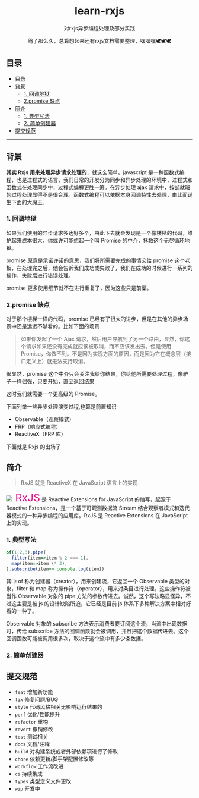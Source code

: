 <div align="center">
  <h1>learn-rxjs</h1>
  <p>对rxjs异步编程处理及部分实践</p>
  <p>鸽了那么久，总算想起来还有rxjs文档需要整理，嘿嘿嘿🕊️🕊️🕊️</p>
</div>

## 目录

- [目录](#目录)
- [背景](#背景)
  - [1. 回调地狱](#1-回调地狱)
  - [2.promise 缺点](#2promise-缺点)
- [简介](#简介)
  - [1. 典型写法](#1-典型写法)
  - [2. 简单创建器](#2-简单创建器)
- [提交规范](#提交规范)

---

<!-- zhegshi -->

## 背景

**其实 Rxjs 用来处理异步请求处理的**，就这么简单。javascript 是一种函数式编程，也是过程式的语言，我们日常的开发分为同步和异步处理的环境中，过程式和函数式在处理同步中，过程式编程更胜一筹。在异步处理 ajax 请求中，按部就班的过程处理显得不是很合理。函数式编程可以依据本身回调特性去处理，由此而诞生下面的大魔王。

### 1. 回调地狱

如果我们使用的异步请求多达好多个，由此下去就会发现是一个像楼梯的代码，维护起来成本很大，你或许可能想起一个叫 Promise 的中介，拯救这个无尽循环地狱。

promise 原意是承诺许诺的意思，我们将所需要完成的事情交给 promise 这个老板，在处理完之后，他会告诉我们成功或失败了，我们在成功的时候进行一系列的操作，失败后进行错误处理。

promise 更多使用细节就不在进行重复了，因为这些只是前菜。

### 2.promise 缺点

对于那个楼梯一样的代码，promise 已经有了很大的进步，但是在其他的异步场景中还是远远不够看的。比如下面的场景

> 如果你发起了一个 Ajax 请求，然后用户导航到了另一个路由，显然，你这个请求如果还没有完成就应该被取消，而不应该发出去。但是使用 Promise，你做不到。不是因为实现方面的原因，而是因为它在概念层（接口定义上）就无法支持取消。

很显然，promise 这个中介只会关注我给你结果，你给他所需要处理过程，像驴子一样倔强，只要开始，直至返回结果

这时我们就需要一个更高级的 Promise。

下面列举一些异步处理演变过程,也算是前置知识

- Observable（观察模式）
- FRP（响应式编程）
- ReactiveX（FRP 库）

下面就是 Rxjs 的出场了

## 简介

> RxJS 就是 ReactiveX 在 JavaScript 语言上的实现

<p><img style="max-height: 2em;"  src="https://s1.ax1x.com/2022/06/09/XsvseS.png"/><span style="font-size: 2em;color: #EC0C8E;margin-left:0.3em;">RxJS</span> 是 Reactive Extensions for JavaScript 的缩写，起源于 Reactive Extensions，是一个基于可观测数据流 Stream 结合观察者模式和迭代器模式的一种异步编程的应用库。RxJS 是 Reactive Extensions 在 JavaScript 上的实现。</p>

### 1. 典型写法

```js
of(1,2,3).pipe(
  filter(item=>item % 2 === 1),
  map(item=>item \* 3),
).subscribe(item=> console.log(item))
```

其中 of 称为创建器（creator），用来创建流，它返回一个 Observable 类型的对象，filter 和 map 称为操作符（operator），用来对条目进行处理。这些操作符被当作 Observable 对象的 pipe 方法的参数传进去。诚然，这个写法略显怪异，不过这主要是被 js 的设计缺陷所迫，它已经是目前 js 体系下多种解决方案中相对好看的一种了。

Observable 对象的 subscribe 方法表示消费者要订阅这个流，当流中出现数据时，传给 subscribe 方法的回调函数就会被调用，并且把这个数据传进去。这个回调函数可能被调用很多次，取决于这个流中有多少条数据。

### 2. 简单创建器

## 提交规范

- `feat` 增加新功能
- `fix` 修复问题/BUG
- `style` 代码风格相关无影响运行结果的
- `perf` 优化/性能提升
- `refactor` 重构
- `revert` 撤销修改
- `test` 测试相关
- `docs` 文档/注释
- `build` 对构建系统或者外部依赖项进行了修改
- `chore` 依赖更新/脚手架配置修改等
- `workflow` 工作流改进
- `ci` 持续集成
- `types` 类型定义文件更改
- `wip` 开发中
